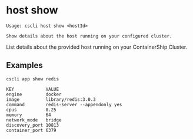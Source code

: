 # host show

```
Usage: cscli host show <hostId>

Show details about the host running on your configured cluster.
```

List details about the provided host running on your ContainerShip Cluster.

## Examples

```
cscli app show redis

KEY            VALUE
engine         docker
image          library/redis:3.0.3
command        redis-server --appendonly yes
cpus           0.25
memory         64
network_mode   bridge
discovery_port 10813
container_port 6379
```

## 



